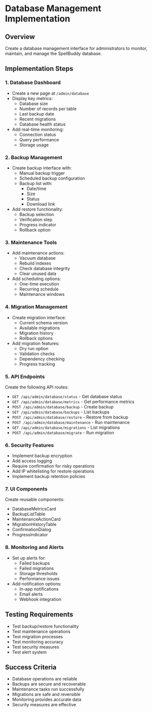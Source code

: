 # Database Management Implementation

## Overview
Create a database management interface for administrators to monitor, maintain, and manage the SpellBuddy database.

## Implementation Steps

### 1. Database Dashboard
- Create a new page at `/admin/database`
- Display key metrics:
  - Database size
  - Number of records per table
  - Last backup date
  - Recent migrations
  - Database health status
- Add real-time monitoring:
  - Connection status
  - Query performance
  - Storage usage

### 2. Backup Management
- Create backup interface with:
  - Manual backup trigger
  - Scheduled backup configuration
  - Backup list with:
    - Date/time
    - Size
    - Status
    - Download link
- Add restore functionality:
  - Backup selection
  - Verification step
  - Progress indicator
  - Rollback option

### 3. Maintenance Tools
- Add maintenance actions:
  - Vacuum database
  - Rebuild indexes
  - Check database integrity
  - Clear unused data
- Add scheduling options:
  - One-time execution
  - Recurring schedule
  - Maintenance windows

### 4. Migration Management
- Create migration interface:
  - Current schema version
  - Available migrations
  - Migration history
  - Rollback options
- Add migration features:
  - Dry run option
  - Validation checks
  - Dependency checking
  - Progress tracking

### 5. API Endpoints
Create the following API routes:
- `GET /api/admin/database/status` - Get database status
- `GET /api/admin/database/metrics` - Get performance metrics
- `POST /api/admin/database/backup` - Create backup
- `GET /api/admin/database/backups` - List backups
- `POST /api/admin/database/restore` - Restore from backup
- `POST /api/admin/database/maintenance` - Run maintenance
- `GET /api/admin/database/migrations` - List migrations
- `POST /api/admin/database/migrate` - Run migration

### 6. Security Features
- Implement backup encryption
- Add access logging
- Require confirmation for risky operations
- Add IP whitelisting for restore operations
- Implement backup retention policies

### 7. UI Components
Create reusable components:
- DatabaseMetricsCard
- BackupListTable
- MaintenanceActionCard
- MigrationHistoryTable
- ConfirmationDialog
- ProgressIndicator

### 8. Monitoring and Alerts
- Set up alerts for:
  - Failed backups
  - Failed migrations
  - Storage thresholds
  - Performance issues
- Add notification options:
  - In-app notifications
  - Email alerts
  - Webhook integration

## Testing Requirements
- Test backup/restore functionality
- Test maintenance operations
- Test migration processes
- Test monitoring accuracy
- Test security measures
- Test alert system

## Success Criteria
- Database operations are reliable
- Backups are secure and recoverable
- Maintenance tasks run successfully
- Migrations are safe and reversible
- Monitoring provides accurate data
- Security measures are effective 